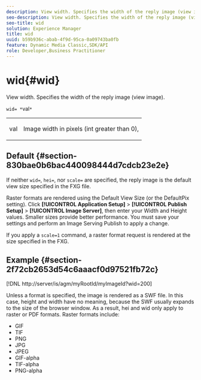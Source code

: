 ```yaml
---
description: View width. Specifies the width of the reply image (view image).
seo-description: View width. Specifies the width of the reply image (view image).
seo-title: wid
solution: Experience Manager
title: wid
uuid: b59b936c-abab-4f9d-95ca-0a09743ba0fb
feature: Dynamic Media Classic,SDK/API
role: Developer,Business Practitioner
---
```


# wid{#wid}

View width. Specifies the width of the reply image (view image).

 `wid= *`val`*`

<table id="simpletable_8229FEFB366F4A799C206FD3E3C601BA"> 
 <tr class="strow"> 
  <td class="stentry"> <p><span class="codeph"> <span class="varname"> val</span></span> </p> </td> 
  <td class="stentry"> <p>Image width in pixels (int greater than 0), </p></td> 
 </tr> 
</table>

## Default {#section-830bae0b6bac440098444d7cdcb23e2e}

If neither `wid=`, `hei=`, nor `scale=` are specified, the reply image is the default view size specified in the FXG file.

Raster formats are rendered using the Default View Size (or the DefaultPix setting). Click **[!UICONTROL Application Setup]** > **[!UICONTROL Publish Setup]** > **[!UICONTROL Image Server]**, then enter your Width and Height values. Smaller sizes provide better performance. You must save your settings and perform an Image Serving Publish to apply a change.

If you apply a `scale=1` command, a raster format request is rendered at the size specified in the FXG.

## Example {#section-2f72cb2653d54c6aaacf0d97521fb72c}

[!DNL http://server/is/agm/myRootId/myImageId?wid=200]

Unless a format is specified, the image is rendered as a SWF file. In this case, height and width have no meaning, because the SWF usually expands to the size of the browser window. As a result, hei and wid only apply to raster or PDF formats. Raster formats include:

* GIF 
* TIF 
* PNG 
* JPG 
* JPEG 
* GIF-alpha 
* TIF-alpha 
* PNG-alpha

